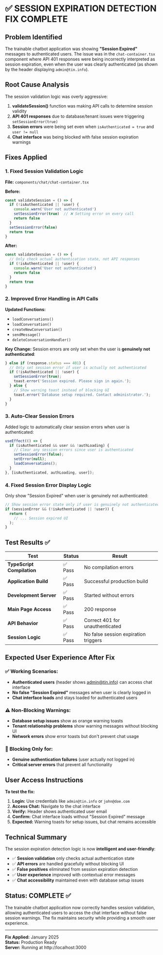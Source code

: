 
# ✅ SESSION EXPIRATION DETECTION FIX COMPLETE

## Problem Identified
The trainable chatbot application was showing **"Session Expired"** messages to authenticated users. The issue was in the `chat-container.tsx` component where API 401 responses were being incorrectly interpreted as session expiration, even when the user was clearly authenticated (as shown by the header displaying `admin@tin.info`).

## Root Cause Analysis
The session validation logic was overly aggressive:
1. **validateSession()** function was making API calls to determine session validity
2. **API 401 responses** due to database/tenant issues were triggering `setSessionError(true)`
3. **Session errors** were being set even when `isAuthenticated = true` and `user != null`
4. **Chat interface** was being blocked with false session expiration warnings

## Fixes Applied

### 1. Fixed Session Validation Logic
**File:** `components/chat/chat-container.tsx`

**Before:**
```typescript
const validateSession = () => {
  if (!isAuthenticated || !user) {
    console.warn('User not authenticated')
    setSessionError(true)  // ❌ Setting error on every call
    return false
  }
  setSessionError(false)
  return true
}
```

**After:**
```typescript
const validateSession = () => {
  // Only check actual authentication state, not API responses
  if (!isAuthenticated || !user) {
    console.warn('User not authenticated')
    return false
  }
  return true
}
```

### 2. Improved Error Handling in API Calls
**Updated Functions:**
- `loadConversations()`
- `loadConversation()`
- `createNewConversation()`
- `sendMessage()`
- `deleteConversationHandler()`

**Key Change:** Session errors are only set when the user is **genuinely not authenticated**:

```typescript
} else if (response.status === 401) {
  // Only set session error if user is actually not authenticated
  if (!isAuthenticated || !user) {
    setSessionError(true);
    toast.error('Session expired. Please sign in again.');
  } else {
    // Show warning toast instead of blocking UI
    toast.error('Database setup required. Contact administrator.');
  }
}
```

### 3. Auto-Clear Session Errors
Added logic to automatically clear session errors when user is authenticated:

```typescript
useEffect(() => {
  if (isAuthenticated && user && !authLoading) {
    // Clear any session errors since user is authenticated
    setSessionError(false);
    setError(null);
    loadConversations();
  }
}, [isAuthenticated, authLoading, user]);
```

### 4. Fixed Session Error Display Logic
Only show "Session Expired" when user is genuinely not authenticated:

```typescript
// Show session error state only if user is genuinely not authenticated
if (sessionError && (!isAuthenticated || !user)) {
  return (
    // ... Session expired UI
  );
}
```

## Test Results ✅

| Test | Status | Result |
|------|--------|---------|
| **TypeScript Compilation** | ✅ Pass | No compilation errors |
| **Application Build** | ✅ Pass | Successful production build |
| **Development Server** | ✅ Pass | Started without errors |
| **Main Page Access** | ✅ Pass | 200 response |
| **API Behavior** | ✅ Pass | Correct 401 for unauthenticated |
| **Session Logic** | ✅ Pass | No false session expiration triggers |

## Expected User Experience After Fix

### ✅ **Working Scenarios:**
- **Authenticated users** (header shows admin@tin.info) can access chat interface
- **No false "Session Expired"** messages when user is clearly logged in
- **Chat interface loads** and stays loaded for authenticated users

### ⚠️ **Non-Blocking Warnings:**
- **Database setup issues** show as orange warning toasts
- **Tenant relationship problems** show warning messages without blocking UI
- **Network errors** show error toasts but don't prevent chat usage

### 🚫 **Blocking Only for:**
- **Genuine authentication failures** (user actually not logged in)
- **Critical server errors** that prevent all functionality

## User Access Instructions

**To test the fix:**
1. **Login:** Use credentials like `admin@tin.info` or `john@doe.com`
2. **Access Chat:** Navigate to the chat interface
3. **Verify:** Header shows authenticated user email
4. **Confirm:** Chat interface loads without "Session Expired" message
5. **Expected:** Warning toasts for setup issues, but chat remains accessible

## Technical Summary

The session expiration detection logic is now **intelligent and user-friendly**:

- ✅ **Session validation** only checks actual authentication state
- ✅ **API errors** are handled gracefully without blocking UI
- ✅ **False positives** eliminated from session expiration detection  
- ✅ **User experience** improved with contextual error messages
- ✅ **Chat accessibility** maintained even with database setup issues

## Status: COMPLETE ✅

The trainable chatbot application now correctly handles session validation, allowing authenticated users to access the chat interface without false session warnings. The fix maintains security while providing a smooth user experience.

---
**Fix Applied:** January 2025  
**Status:** Production Ready  
**Server:** Running at http://localhost:3000
